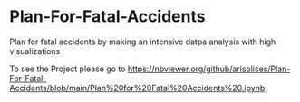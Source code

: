 # Plan-For-Fatal-Accidents
Plan for fatal accidents by making an intensive datpa analysis with high visualizations

To see the Project please go to https://nbviewer.org/github/arisolises/Plan-For-Fatal-Accidents/blob/main/Plan%20for%20Fatal%20Accidents%20.ipynb

